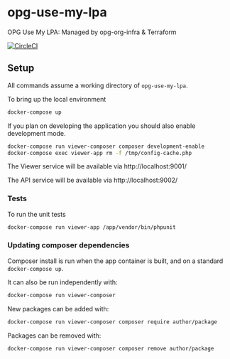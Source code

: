 # opg-use-my-lpa
OPG Use My LPA: Managed by opg-org-infra &amp; Terraform

[![CircleCI](https://circleci.com/gh/ministryofjustice/opg-use-an-lpa.svg?style=svg)](https://circleci.com/gh/ministryofjustice/opg-use-an-lpa)

## Setup

All commands assume a working directory of `opg-use-my-lpa`.

To bring up the local environment
```bash
docker-compose up
```

If you plan on developing the application you should also enable development mode.
```bash
docker-compose run viewer-composer composer development-enable
docker-compose exec viewer-app rm -f /tmp/config-cache.php
```

The Viewer service will be available via http://localhost:9001/

The API service will be available via http://localhost:9002/

### Tests

To run the unit tests
```bash
docker-compose run viewer-app /app/vendor/bin/phpunit
```

### Updating composer dependencies

Composer install is run when the app container is built, and on a standard `docker-compose up`.

It can also be run independently with:
```bash
docker-compose run viewer-composer
```

New packages can be added with:
```bash
docker-compose run viewer-composer composer require author/package
```

Packages can be removed with:
```bash
docker-compose run viewer-composer composer remove author/package
```

